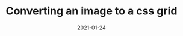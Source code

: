 ---
title: Converting an image to a css grid
description: This an experiment where I use a custom element to convert an uploaded image to css grid format. Uses Lit (Web Components).
github:
  url: 'https://github.com/Georgegriff/griffadev/tree/main/src/experiments/img-to-css-grid'
url: https://griffa.dev/experiments/img-to-css-grid/
date: '2021-01-24'
type: experiment
technology:
  - JavaScript
  - Web Components
  - CSS
hero:
  image: /images/projects/img-to-grid.png
  alt: "Demo application showing converting images to CSS Grids"
---